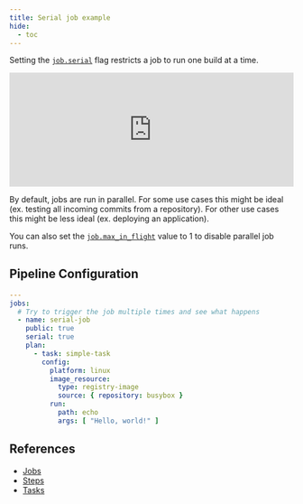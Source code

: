 ```yaml
---
title: Serial job example
hide:
  - toc
---
```


Setting the [`job.serial`](https://concourse-ci.org/jobs.html#schema.job.serial) flag restricts a job to run one build
at a time.

<div>
  <div style="position:relative;padding-top:40%;">
    <iframe src="https://ci.concourse-ci.org/teams/examples/pipelines/serial-job" allowfullscreen
      style="position:absolute;top:0;left:0;width:100%;height:100%;border:0"></iframe>
  </div>
</div>

By default, jobs are run in parallel. For some use cases this might be ideal (ex. testing all incoming commits from a
repository). For other use cases this might be less ideal (ex. deploying an application).

You can also set the [`job.max_in_flight`](https://concourse-ci.org/jobs.html#schema.job.max_in_flight) value to 1 to
disable parallel job runs.

## Pipeline Configuration

```yaml
---
jobs:
  # Try to trigger the job multiple times and see what happens
  - name: serial-job
    public: true
    serial: true
    plan:
      - task: simple-task
        config:
          platform: linux
          image_resource:
            type: registry-image
            source: { repository: busybox }
          run:
            path: echo
            args: [ "Hello, world!" ]
```

## References

* [Jobs](https://concourse-ci.org/jobs.html)
* [Steps](https://concourse-ci.org/steps.html)
* [Tasks](https://concourse-ci.org/tasks.html)
